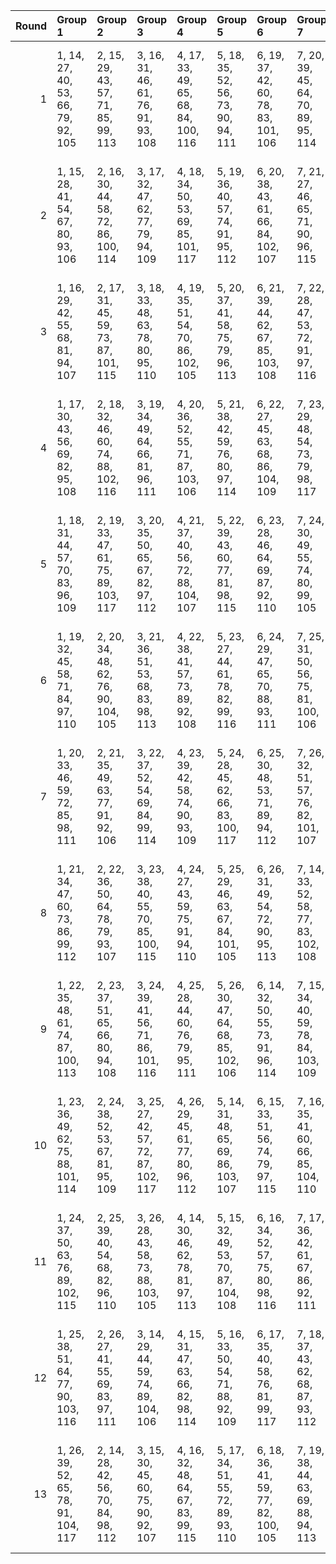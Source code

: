 |   Round | Group 1                             | Group 2                             | Group 3                             | Group 4                             | Group 5                             | Group 6                             | Group 7                             | Group 8                             | Group 9                             | Group 10                             | Group 11                             | Group 12                             | Group 13                             |
|--------:|:------------------------------------|:------------------------------------|:------------------------------------|:------------------------------------|:------------------------------------|:------------------------------------|:------------------------------------|:------------------------------------|:------------------------------------|:-------------------------------------|:-------------------------------------|:-------------------------------------|:-------------------------------------|
|       1 | 1, 14, 27, 40, 53, 66, 79, 92, 105  | 2, 15, 29, 43, 57, 71, 85, 99, 113  | 3, 16, 31, 46, 61, 76, 91, 93, 108  | 4, 17, 33, 49, 65, 68, 84, 100, 116 | 5, 18, 35, 52, 56, 73, 90, 94, 111  | 6, 19, 37, 42, 60, 78, 83, 101, 106 | 7, 20, 39, 45, 64, 70, 89, 95, 114  | 8, 21, 28, 48, 55, 75, 82, 102, 109 | 9, 22, 30, 51, 59, 67, 88, 96, 117  | 10, 23, 32, 41, 63, 72, 81, 103, 112 | 11, 24, 34, 44, 54, 77, 87, 97, 107  | 12, 25, 36, 47, 58, 69, 80, 104, 115 | 13, 26, 38, 50, 62, 74, 86, 98, 110  |
|       2 | 1, 15, 28, 41, 54, 67, 80, 93, 106  | 2, 16, 30, 44, 58, 72, 86, 100, 114 | 3, 17, 32, 47, 62, 77, 79, 94, 109  | 4, 18, 34, 50, 53, 69, 85, 101, 117 | 5, 19, 36, 40, 57, 74, 91, 95, 112  | 6, 20, 38, 43, 61, 66, 84, 102, 107 | 7, 21, 27, 46, 65, 71, 90, 96, 115  | 8, 22, 29, 49, 56, 76, 83, 103, 110 | 9, 23, 31, 52, 60, 68, 89, 97, 105  | 10, 24, 33, 42, 64, 73, 82, 104, 113 | 11, 25, 35, 45, 55, 78, 88, 98, 108  | 12, 26, 37, 48, 59, 70, 81, 92, 116  | 13, 14, 39, 51, 63, 75, 87, 99, 111  |
|       3 | 1, 16, 29, 42, 55, 68, 81, 94, 107  | 2, 17, 31, 45, 59, 73, 87, 101, 115 | 3, 18, 33, 48, 63, 78, 80, 95, 110  | 4, 19, 35, 51, 54, 70, 86, 102, 105 | 5, 20, 37, 41, 58, 75, 79, 96, 113  | 6, 21, 39, 44, 62, 67, 85, 103, 108 | 7, 22, 28, 47, 53, 72, 91, 97, 116  | 8, 23, 30, 50, 57, 77, 84, 104, 111 | 9, 24, 32, 40, 61, 69, 90, 98, 106  | 10, 25, 34, 43, 65, 74, 83, 92, 114  | 11, 26, 36, 46, 56, 66, 89, 99, 109  | 12, 14, 38, 49, 60, 71, 82, 93, 117  | 13, 15, 27, 52, 64, 76, 88, 100, 112 |
|       4 | 1, 17, 30, 43, 56, 69, 82, 95, 108  | 2, 18, 32, 46, 60, 74, 88, 102, 116 | 3, 19, 34, 49, 64, 66, 81, 96, 111  | 4, 20, 36, 52, 55, 71, 87, 103, 106 | 5, 21, 38, 42, 59, 76, 80, 97, 114  | 6, 22, 27, 45, 63, 68, 86, 104, 109 | 7, 23, 29, 48, 54, 73, 79, 98, 117  | 8, 24, 31, 51, 58, 78, 85, 92, 112  | 9, 25, 33, 41, 62, 70, 91, 99, 107  | 10, 26, 35, 44, 53, 75, 84, 93, 115  | 11, 14, 37, 47, 57, 67, 90, 100, 110 | 12, 15, 39, 50, 61, 72, 83, 94, 105  | 13, 16, 28, 40, 65, 77, 89, 101, 113 |
|       5 | 1, 18, 31, 44, 57, 70, 83, 96, 109  | 2, 19, 33, 47, 61, 75, 89, 103, 117 | 3, 20, 35, 50, 65, 67, 82, 97, 112  | 4, 21, 37, 40, 56, 72, 88, 104, 107 | 5, 22, 39, 43, 60, 77, 81, 98, 115  | 6, 23, 28, 46, 64, 69, 87, 92, 110  | 7, 24, 30, 49, 55, 74, 80, 99, 105  | 8, 25, 32, 52, 59, 66, 86, 93, 113  | 9, 26, 34, 42, 63, 71, 79, 100, 108 | 10, 14, 36, 45, 54, 76, 85, 94, 116  | 11, 15, 38, 48, 58, 68, 91, 101, 111 | 12, 16, 27, 51, 62, 73, 84, 95, 106  | 13, 17, 29, 41, 53, 78, 90, 102, 114 |
|       6 | 1, 19, 32, 45, 58, 71, 84, 97, 110  | 2, 20, 34, 48, 62, 76, 90, 104, 105 | 3, 21, 36, 51, 53, 68, 83, 98, 113  | 4, 22, 38, 41, 57, 73, 89, 92, 108  | 5, 23, 27, 44, 61, 78, 82, 99, 116  | 6, 24, 29, 47, 65, 70, 88, 93, 111  | 7, 25, 31, 50, 56, 75, 81, 100, 106 | 8, 26, 33, 40, 60, 67, 87, 94, 114  | 9, 14, 35, 43, 64, 72, 80, 101, 109 | 10, 15, 37, 46, 55, 77, 86, 95, 117  | 11, 16, 39, 49, 59, 69, 79, 102, 112 | 12, 17, 28, 52, 63, 74, 85, 96, 107  | 13, 18, 30, 42, 54, 66, 91, 103, 115 |
|       7 | 1, 20, 33, 46, 59, 72, 85, 98, 111  | 2, 21, 35, 49, 63, 77, 91, 92, 106  | 3, 22, 37, 52, 54, 69, 84, 99, 114  | 4, 23, 39, 42, 58, 74, 90, 93, 109  | 5, 24, 28, 45, 62, 66, 83, 100, 117 | 6, 25, 30, 48, 53, 71, 89, 94, 112  | 7, 26, 32, 51, 57, 76, 82, 101, 107 | 8, 14, 34, 41, 61, 68, 88, 95, 115  | 9, 15, 36, 44, 65, 73, 81, 102, 110 | 10, 16, 38, 47, 56, 78, 87, 96, 105  | 11, 17, 27, 50, 60, 70, 80, 103, 113 | 12, 18, 29, 40, 64, 75, 86, 97, 108  | 13, 19, 31, 43, 55, 67, 79, 104, 116 |
|       8 | 1, 21, 34, 47, 60, 73, 86, 99, 112  | 2, 22, 36, 50, 64, 78, 79, 93, 107  | 3, 23, 38, 40, 55, 70, 85, 100, 115 | 4, 24, 27, 43, 59, 75, 91, 94, 110  | 5, 25, 29, 46, 63, 67, 84, 101, 105 | 6, 26, 31, 49, 54, 72, 90, 95, 113  | 7, 14, 33, 52, 58, 77, 83, 102, 108 | 8, 15, 35, 42, 62, 69, 89, 96, 116  | 9, 16, 37, 45, 53, 74, 82, 103, 111 | 10, 17, 39, 48, 57, 66, 88, 97, 106  | 11, 18, 28, 51, 61, 71, 81, 104, 114 | 12, 19, 30, 41, 65, 76, 87, 98, 109  | 13, 20, 32, 44, 56, 68, 80, 92, 117  |
|       9 | 1, 22, 35, 48, 61, 74, 87, 100, 113 | 2, 23, 37, 51, 65, 66, 80, 94, 108  | 3, 24, 39, 41, 56, 71, 86, 101, 116 | 4, 25, 28, 44, 60, 76, 79, 95, 111  | 5, 26, 30, 47, 64, 68, 85, 102, 106 | 6, 14, 32, 50, 55, 73, 91, 96, 114  | 7, 15, 34, 40, 59, 78, 84, 103, 109 | 8, 16, 36, 43, 63, 70, 90, 97, 117  | 9, 17, 38, 46, 54, 75, 83, 104, 112 | 10, 18, 27, 49, 58, 67, 89, 98, 107  | 11, 19, 29, 52, 62, 72, 82, 92, 115  | 12, 20, 31, 42, 53, 77, 88, 99, 110  | 13, 21, 33, 45, 57, 69, 81, 93, 105  |
|      10 | 1, 23, 36, 49, 62, 75, 88, 101, 114 | 2, 24, 38, 52, 53, 67, 81, 95, 109  | 3, 25, 27, 42, 57, 72, 87, 102, 117 | 4, 26, 29, 45, 61, 77, 80, 96, 112  | 5, 14, 31, 48, 65, 69, 86, 103, 107 | 6, 15, 33, 51, 56, 74, 79, 97, 115  | 7, 16, 35, 41, 60, 66, 85, 104, 110 | 8, 17, 37, 44, 64, 71, 91, 98, 105  | 9, 18, 39, 47, 55, 76, 84, 92, 113  | 10, 19, 28, 50, 59, 68, 90, 99, 108  | 11, 20, 30, 40, 63, 73, 83, 93, 116  | 12, 21, 32, 43, 54, 78, 89, 100, 111 | 13, 22, 34, 46, 58, 70, 82, 94, 106  |
|      11 | 1, 24, 37, 50, 63, 76, 89, 102, 115 | 2, 25, 39, 40, 54, 68, 82, 96, 110  | 3, 26, 28, 43, 58, 73, 88, 103, 105 | 4, 14, 30, 46, 62, 78, 81, 97, 113  | 5, 15, 32, 49, 53, 70, 87, 104, 108 | 6, 16, 34, 52, 57, 75, 80, 98, 116  | 7, 17, 36, 42, 61, 67, 86, 92, 111  | 8, 18, 38, 45, 65, 72, 79, 99, 106  | 9, 19, 27, 48, 56, 77, 85, 93, 114  | 10, 20, 29, 51, 60, 69, 91, 100, 109 | 11, 21, 31, 41, 64, 74, 84, 94, 117  | 12, 22, 33, 44, 55, 66, 90, 101, 112 | 13, 23, 35, 47, 59, 71, 83, 95, 107  |
|      12 | 1, 25, 38, 51, 64, 77, 90, 103, 116 | 2, 26, 27, 41, 55, 69, 83, 97, 111  | 3, 14, 29, 44, 59, 74, 89, 104, 106 | 4, 15, 31, 47, 63, 66, 82, 98, 114  | 5, 16, 33, 50, 54, 71, 88, 92, 109  | 6, 17, 35, 40, 58, 76, 81, 99, 117  | 7, 18, 37, 43, 62, 68, 87, 93, 112  | 8, 19, 39, 46, 53, 73, 80, 100, 107 | 9, 20, 28, 49, 57, 78, 86, 94, 115  | 10, 21, 30, 52, 61, 70, 79, 101, 110 | 11, 22, 32, 42, 65, 75, 85, 95, 105  | 12, 23, 34, 45, 56, 67, 91, 102, 113 | 13, 24, 36, 48, 60, 72, 84, 96, 108  |
|      13 | 1, 26, 39, 52, 65, 78, 91, 104, 117 | 2, 14, 28, 42, 56, 70, 84, 98, 112  | 3, 15, 30, 45, 60, 75, 90, 92, 107  | 4, 16, 32, 48, 64, 67, 83, 99, 115  | 5, 17, 34, 51, 55, 72, 89, 93, 110  | 6, 18, 36, 41, 59, 77, 82, 100, 105 | 7, 19, 38, 44, 63, 69, 88, 94, 113  | 8, 20, 27, 47, 54, 74, 81, 101, 108 | 9, 21, 29, 50, 58, 66, 87, 95, 116  | 10, 22, 31, 40, 62, 71, 80, 102, 111 | 11, 23, 33, 43, 53, 76, 86, 96, 106  | 12, 24, 35, 46, 57, 68, 79, 103, 114 | 13, 25, 37, 49, 61, 73, 85, 97, 109  |